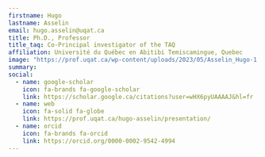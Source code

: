 ```yaml
---
firstname: Hugo
lastname: Asselin
email: hugo.asselin@uqat.ca
title: Ph.D., Professor
title_taq: Co-Principal investigator of the TAQ
affiliation: Université du Québec en Abitibi Temiscamingue, Quebec
image: "https://prof.uqat.ca/wp-content/uploads/2023/05/Asselin_Hugo-1.jpg.webp"
summary: 
social:
  - name: google-scholar
    icon: fa-brands fa-google-scholar
    link: https://scholar.google.ca/citations?user=wHX6pyUAAAAJ&hl=fr
  - name: web
    icon: fa-solid fa-globe
    link: https://prof.uqat.ca/hugo-asselin/presentation/
  - name: orcid
    icon: fa-brands fa-orcid
    link: https://orcid.org/0000-0002-9542-4994
---
```

